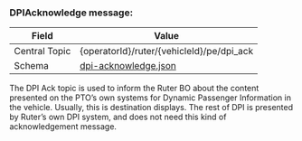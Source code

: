 ### DPIAcknowledge message:
| Field         | Value                                                       |
|---------------|-------------------------------------------------------------|
| Central Topic | {operatorId}/ruter/{vehicleId}/pe/dpi_ack                   |
| Schema        | [ dpi-acknowledge.json ](json-schemas/dpi-acknowledge.json) |

The DPI Ack topic is used to inform the Ruter BO about the content presented on the PTO’s own systems for Dynamic Passenger Information in the vehicle. Usually, this is destination displays. The rest of DPI is presented by Ruter’s own DPI system, and does not need this kind of acknowledgement message.
